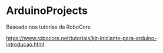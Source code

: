 # ArduinoProjects
Baseado nos tutorias da RoboCore


https://www.robocore.net/tutoriais/kit-iniciante-para-arduino-introducao.html
